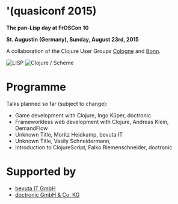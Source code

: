 # '(quasiconf 2015)

**The pan-Lisp day at FrOSCon 10**

**St. Augustin (Germany), Sunday, August 23rd, 2015**

A collaboration of the Clojure User Groups
[Cologne](http://www.meetup.com/clojure-cologne/) and
[Bonn](https://groups.google.com/forum/#!forum/clojure-user-group-bonn).


![LISP](http://www.lisperati.com/lisplogo_flag2_256.png)
![Clojure / Scheme](https://github.com/friemen/cugb/blob/master/scheme%2Bclojure.png)


# Programme

Talks planned so far (subject to change):

* Game development with Clojure, Ingo Küper, doctronic
* Frameworkless web development with Clojure, Andreas Klein, DemandFlow
* Unknown Title, Moritz Heidkamp, bevuta IT
* Unknown Title, Vasily Schneidermann,
* Introduction to ClojureScript, Falko Riemenschneider, doctronic


# Supported by

* [bevuta IT GmbH](http://www.bevuta.com)
* [doctronic GmbH & Co. KG](http://www.doctronic.de/)

